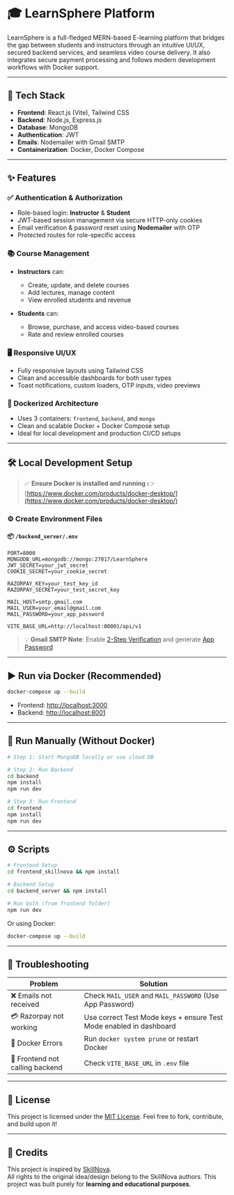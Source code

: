 # 🎓 LearnSphere Platform

LearnSphere is a full-fledged MERN-based E-learning platform that bridges the gap between students and instructors through an intuitive UI/UX, secured backend services, and seamless video course delivery. It also integrates secure payment processing and follows modern development workflows with Docker support.

---

## 🚀 Tech Stack

* **Frontend**: React.js (Vite), Tailwind CSS
* **Backend**: Node.js, Express.js
* **Database**: MongoDB 
* **Authentication**: JWT
* **Emails**: Nodemailer with Gmail SMTP
* **Containerization**: Docker, Docker Compose

---

## ✨ Features

### ✅ Authentication & Authorization

* Role-based login: **Instructor** & **Student**
* JWT-based session management via secure HTTP-only cookies
* Email verification & password reset using **Nodemailer** with OTP
* Protected routes for role-specific access

### 📚 Course Management

* **Instructors** can:

  * Create, update, and delete courses
  * Add lectures, manage content
  * View enrolled students and revenue
* **Students** can:

  * Browse, purchase, and access video-based courses
  * Rate and review enrolled courses



### 🖥️ Responsive UI/UX

* Fully responsive layouts using Tailwind CSS
* Clean and accessible dashboards for both user types
* Toast notifications, custom loaders, OTP inputs, video previews

### 🐳 Dockerized Architecture

* Uses 3 containers: `frontend`, `backend`, and `mongo`
* Clean and scalable Docker + Docker Compose setup
* Ideal for local development and production CI/CD setups

---

## 🛠️ Local Development Setup

> ✅ **Ensure Docker is installed and running**
> 👉 [https://www.docker.com/products/docker-desktop/](https://www.docker.com/products/docker-desktop/)



### ⚙️ Create Environment Files

#### 📦 `/backend_server/.env`

```env
PORT=8000
MONGODB_URL=mongodb://mongo:27017/LearnSphere
JWT_SECRET=your_jwt_secret
COOKIE_SECRET=your_cookie_secret

RAZORPAY_KEY=your_test_key_id
RAZORPAY_SECRET=your_test_secret_key

MAIL_HOST=smtp.gmail.com
MAIL_USER=your_email@gmail.com
MAIL_PASSWORD=your_app_password
```


```env
VITE_BASE_URL=http://localhost:80001/api/v1
```

> 💡 **Gmail SMTP Note**: Enable [2-Step Verification](https://myaccount.google.com/security) and generate [App Password](https://myaccount.google.com/apppasswords)

---

## ▶️ Run via Docker (Recommended)

```bash
docker-compose up --build
```

* Frontend: [http://localhost:3000](http://localhost:3000)
* Backend: [http://localhost:8001](http://localhost:8001)

---

## 🔁 Run Manually (Without Docker)

```bash
# Step 1: Start MongoDB locally or use cloud DB

# Step 2: Run Backend
cd backend
npm install
npm run dev

# Step 3: Run Frontend
cd frontend
npm install
npm run dev
```

---



## ⚙️ Scripts

```bash
# Frontend Setup
cd frontend_skillnova && npm install

# Backend Setup
cd backend_server && npm install

# Run both (from frontend folder)
npm run dev
```

Or using Docker:

```bash
docker-compose up --build
```

---

## 🧠 Troubleshooting

| Problem                         | Solution                                                           |
| ------------------------------- | ------------------------------------------------------------------ |
| ❌ Emails not received           | Check `MAIL_USER` and `MAIL_PASSWORD` (Use App Password)           |
| 💳 Razorpay not working         | Use correct Test Mode keys + ensure Test Mode enabled in dashboard |
| 🐳 Docker Errors                | Run `docker system prune` or restart Docker                        |
| 🔁 Frontend not calling backend | Check `VITE_BASE_URL` in `.env` file                               |

---

## 📄 License

This project is licensed under the [MIT License](LICENSE).
Feel free to fork, contribute, and build upon it!

---
## 📌 Credits
This project is inspired by [SkillNova](https://github.com/username/SkillNova).  
All rights to the original idea/design belong to the SkillNova authors. This project was built purely for **learning and educational purposes**.  



